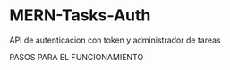 # MERN-Tasks-Auth
 API de autenticacion con token y administrador de tareas

 PASOS PARA EL FUNCIONAMIENTO

